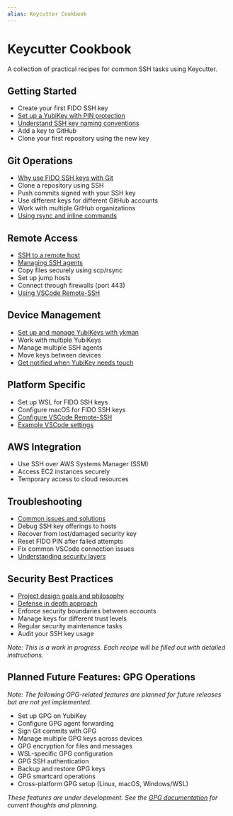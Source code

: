 ```yaml
---
alias: Keycutter Cookbook
---
```

# Keycutter Cookbook

A collection of practical recipes for common SSH tasks using Keycutter.

## Getting Started

- Create your first FIDO SSH key
- [Set up a YubiKey with PIN protection](yubikeys/fido2-on-yubikeys.md)
- [Understand SSH key naming conventions](design/ssh-keytags.md)
- Add a key to GitHub
- Clone your first repository using the new key

## Git Operations

- [Why use FIDO SSH keys with Git](design/why-fido-ssh-keys-are-good-for-git-access-on-managed-devices.md)
- Clone a repository using SSH
- Push commits signed with your SSH key
- Use different keys for different GitHub accounts
- Work with multiple GitHub organizations
- [Using rsync and inline commands](tips-and-tricks.md)

## Remote Access

- [SSH to a remote host](recipes/ssh-to-host.md)
- [Managing SSH agents](./ssh-agent.md)
- Copy files securely using scp/rsync
- Set up jump hosts
- Connect through firewalls (port 443)
- [Using VSCode Remote-SSH](vscode/remote-ssh-extension.md)

## Device Management

- [Set up and manage YubiKeys with ykman](yubikeys/ykman-yubikey-manager.md)
- Work with multiple YubiKeys
- Manage multiple SSH agents
- Move keys between devices
- [Get notified when YubiKey needs touch](yubikeys/yubikey-touch-detector.md)

## Platform Specific

- Set up WSL for FIDO SSH keys
- Configure macOS for FIDO SSH keys
- [Configure VSCode Remote-SSH](vscode/remote-ssh-extension.md)
- [Example VSCode settings](vscode/settings/)

## AWS Integration

- Use SSH over AWS Systems Manager (SSM)
- Access EC2 instances securely
- Temporary access to cloud resources

## Troubleshooting

- [Common issues and solutions](troubleshooting.md)
- Debug SSH key offerings to hosts
- Recover from lost/damaged security key
- Reset FIDO PIN after failed attempts
- Fix common VSCode connection issues
- [Understanding security layers](design/defense-layers-to-protect-against-key-misuse.md)

## Security Best Practices

- [Project design goals and philosophy](design/design-goals.md)
- [Defense in depth approach](design/defense-layers-to-protect-against-key-misuse.md)
- Enforce security boundaries between accounts
- Manage keys for different trust levels
- Regular security maintenance tasks
- Audit your SSH key usage

*Note: This is a work in progress. Each recipe will be filled out with detailed instructions.*

## Planned Future Features: GPG Operations

*Note: The following GPG-related features are planned for future releases but are not yet implemented.*

- Set up GPG on YubiKey
- Configure GPG agent forwarding
- Sign Git commits with GPG
- Manage multiple GPG keys across devices
- GPG encryption for files and messages
- WSL-specific GPG configuration
- GPG SSH authentication
- Backup and restore GPG keys
- GPG smartcard operations
- Cross-platform GPG setup (Linux, macOS, Windows/WSL)

*These features are under development. See the [GPG documentation](gpg/README.md) for current thoughts and planning.*
